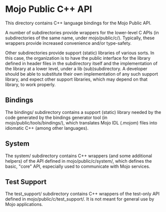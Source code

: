 Mojo Public C++ API
===================

This directory contains C++ language bindings for the Mojo Public API.

A number of subdirectories provide wrappers for the lower-level C APIs (in
subdirectories of the same name, under mojo/public/c/). Typically, these
wrappers provide increased convenience and/or type-safety.

Other subdirectories provide support (static) libraries of various sorts. In
this case, the organization is to have the public interface for the library
defined in header files in the subdirectory itself and the implementation of the
library at a lower level, under a lib (sub)subdirectory. A developer should be
able to substitute their own implementation of any such support library, and
expect other support libraries, which may depend on that library, to work
properly.

Bindings
--------

The bindings/ subdirectory contains a support (static) library needed by the
code generated by the bindings generator tool (in mojo/public/tools/bindings/),
which translates Mojo IDL (.mojom) files into idiomatic C++ (among other
languages).

System
------

The system/ subdirectory contains C++ wrappers (and some additional helpers) of
the API defined in mojo/public/c/system/, which defines the basic, "core" API,
especially used to communicate with Mojo services.

Test Support
------------

The test_support/ subdirectory contains C++ wrappers of the test-only API
defined in mojo/public/c/test_support/. It is not meant for general use by Mojo
applications.
